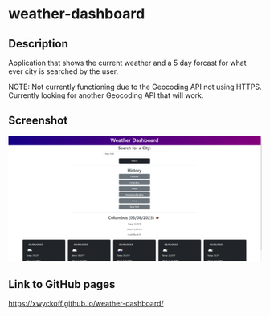# weather-dashboard
## Description
Application that shows the current weather and a 5 day forcast for what ever city is searched by the user.

NOTE: Not currently functioning due to the Geocoding API not using HTTPS. Currently looking for another Geocoding API that will work.
## Screenshot

![Screenshot](/assets/images/Screenshot%202023-03-08%20001631.png)

## Link to GitHub pages

https://xwyckoff.github.io/weather-dashboard/
